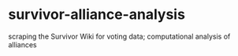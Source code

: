 # survivor-alliance-analysis
scraping the Survivor Wiki for voting data; computational analysis of alliances
